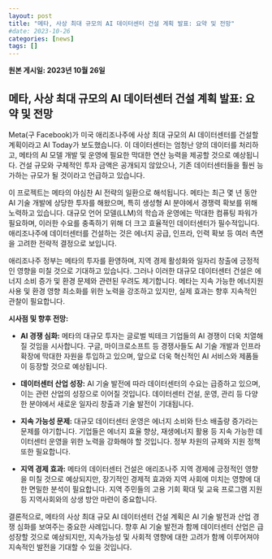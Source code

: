 ```yaml
---
layout: post
title: "메타, 사상 최대 규모의 AI 데이터센터 건설 계획 발표: 요약 및 전망"
#date: 2023-10-26
categories: [news]
tags: []
---
```


**원본 게시일: 2023년 10월 26일**

## 메타, 사상 최대 규모의 AI 데이터센터 건설 계획 발표: 요약 및 전망

Meta(구 Facebook)가 미국 애리조나주에 사상 최대 규모의 AI 데이터센터를 건설할 계획이라고 AI Today가 보도했습니다.  이 데이터센터는 엄청난 양의 데이터를 처리하고, 메타의 AI 모델 개발 및 운영에 필요한 막대한 연산 능력을 제공할 것으로 예상됩니다.  건설 규모와 구체적인 투자 금액은 공개되지 않았으나,  기존 데이터센터들을 훨씬 능가하는 규모가 될 것이라고 언급하고 있습니다.

이 프로젝트는 메타의 야심찬 AI 전략의 일환으로 해석됩니다.  메타는 최근 몇 년 동안 AI 기술 개발에 상당한 투자를 해왔으며, 특히 생성형 AI 분야에서 경쟁력 확보를 위해 노력하고 있습니다. 대규모 언어 모델(LLM)의 학습과 운영에는 막대한 컴퓨팅 파워가 필요하며, 이러한 수요를 충족하기 위해  더 크고 효율적인 데이터센터가 필수적입니다.  애리조나주에 데이터센터를 건설하는 것은  에너지 공급, 인프라, 인력 확보 등 여러 측면을 고려한 전략적 결정으로 보입니다.

애리조나주 정부는 메타의 투자를 환영하며, 지역 경제 활성화와 일자리 창출에 긍정적인 영향을 미칠 것으로 기대하고 있습니다.  그러나 이러한 대규모 데이터센터 건설은 에너지 소비 증가 및 환경 문제와 관련된 우려도 제기합니다.  메타는 지속 가능한 에너지원 사용 및 환경 영향 최소화를 위한 노력을 강조하고 있지만, 실제 효과는 향후 지속적인 관찰이 필요합니다.


**시사점 및 향후 전망:**

* **AI 경쟁 심화:** 메타의 대규모 투자는 글로벌 빅테크 기업들의 AI 경쟁이 더욱 치열해질 것임을 시사합니다.  구글, 마이크로소프트 등 경쟁사들도 AI 기술 개발과 인프라 확장에 막대한 자원을 투입하고 있으며, 앞으로 더욱 혁신적인 AI 서비스와 제품들이 등장할 것으로 예상됩니다.

* **데이터센터 산업 성장:** AI 기술 발전에 따라 데이터센터의 수요는 급증하고 있으며, 이는 관련 산업의 성장으로 이어질 것입니다.  데이터센터 건설, 운영, 관리 등 다양한 분야에서 새로운 일자리 창출과 기술 발전이 기대됩니다.

* **지속 가능성 문제:** 대규모 데이터센터 운영은 에너지 소비와 탄소 배출량 증가라는 문제를 야기합니다.  기업들은 에너지 효율 향상, 재생에너지 활용 등 지속 가능한 데이터센터 운영을 위한 노력을 강화해야 할 것입니다.  정부 차원의 규제와 지원 정책 또한 필요합니다.

* **지역 경제 효과:** 메타의 데이터센터 건설은 애리조나주 지역 경제에 긍정적인 영향을 미칠 것으로 예상되지만,  장기적인 경제적 효과와 지역 사회에 미치는 영향에 대한 면밀한 분석이 필요합니다.  지역 주민들의 고용 기회 확대 및 교육 프로그램 지원 등 지역사회와의 상생 방안 마련이 중요합니다.


결론적으로, 메타의 사상 최대 규모 AI 데이터센터 건설 계획은 AI 기술 발전과 산업 경쟁 심화를 보여주는 중요한 사례입니다.  향후 AI 기술 발전과 함께 데이터센터 산업은 급성장할 것으로 예상되지만,  지속가능성 및 사회적 영향에 대한 고려가 함께 이루어져야 지속적인 발전을 기대할 수 있을 것입니다.